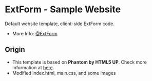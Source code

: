 ExtForm - Sample Website
=

Default website template, client-side ExtForm code.
* More Info: [@ExtForm](https://github.com/ExtForm/ExtForm)

Origin
-
* This template is based on **Phantom by HTML5 UP**. Check more information at [here](template-info/README.txt).
* Modified index.html, main.css, and some images
